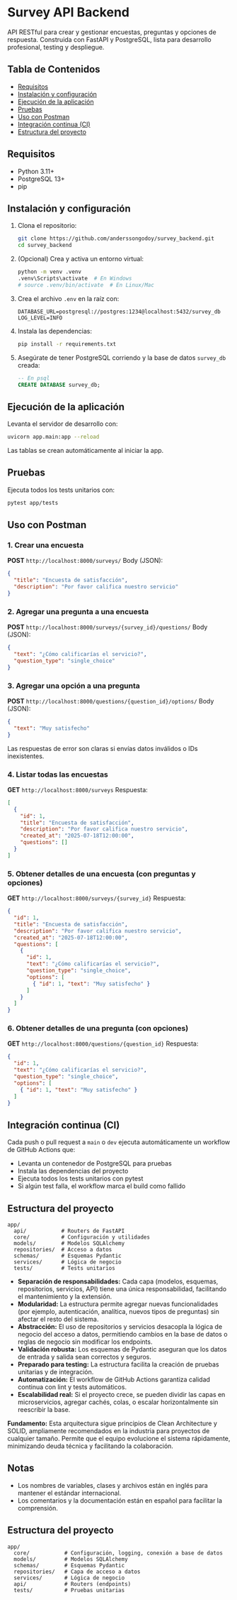 # Survey API Backend

API RESTful para crear y gestionar encuestas, preguntas y opciones de respuesta. Construida con FastAPI y PostgreSQL, lista para desarrollo profesional, testing y despliegue.

## Tabla de Contenidos

- [Requisitos](#requisitos)
- [Instalación y configuración](#instalación-y-configuración)
- [Ejecución de la aplicación](#ejecución-de-la-aplicación)
- [Pruebas](#pruebas)
- [Uso con Postman](#uso-con-postman)
- [Integración continua (CI)](#integración-continua-ci)
- [Estructura del proyecto](#estructura-del-proyecto)

## Requisitos

- Python 3.11+
- PostgreSQL 13+
- pip

## Instalación y configuración

1. Clona el repositorio:
   ```bash
   git clone https://github.com/anderssongodoy/survey_backend.git
   cd survey_backend
   ```
2. (Opcional) Crea y activa un entorno virtual:
   ```bash
   python -m venv .venv
   .venv\Scripts\activate  # En Windows
   # source .venv/bin/activate  # En Linux/Mac
   ```
3. Crea el archivo `.env` en la raíz con:
   ```env
   DATABASE_URL=postgresql://postgres:1234@localhost:5432/survey_db
   LOG_LEVEL=INFO
   ```
4. Instala las dependencias:
   ```bash
   pip install -r requirements.txt
   ```
5. Asegúrate de tener PostgreSQL corriendo y la base de datos `survey_db` creada:
   ```sql
   -- En psql
   CREATE DATABASE survey_db;
   ```

## Ejecución de la aplicación

Levanta el servidor de desarrollo con:

```bash
uvicorn app.main:app --reload
```

Las tablas se crean automáticamente al iniciar la app.

## Pruebas

Ejecuta todos los tests unitarios con:

```bash
pytest app/tests
```

## Uso con Postman

### 1. Crear una encuesta

**POST** `http://localhost:8000/surveys/`
Body (JSON):

```json
{
  "title": "Encuesta de satisfacción",
  "description": "Por favor califica nuestro servicio"
}
```

### 2. Agregar una pregunta a una encuesta

**POST** `http://localhost:8000/surveys/{survey_id}/questions/`
Body (JSON):

```json
{
  "text": "¿Cómo calificarías el servicio?",
  "question_type": "single_choice"
}
```

### 3. Agregar una opción a una pregunta

**POST** `http://localhost:8000/questions/{question_id}/options/`
Body (JSON):

```json
{
  "text": "Muy satisfecho"
}
```

Las respuestas de error son claras si envías datos inválidos o IDs inexistentes.

### 4. Listar todas las encuestas

**GET** `http://localhost:8000/surveys`
Respuesta:

```json
[
  {
    "id": 1,
    "title": "Encuesta de satisfacción",
    "description": "Por favor califica nuestro servicio",
    "created_at": "2025-07-18T12:00:00",
    "questions": []
  }
]
```

### 5. Obtener detalles de una encuesta (con preguntas y opciones)

**GET** `http://localhost:8000/surveys/{survey_id}`
Respuesta:

```json
{
  "id": 1,
  "title": "Encuesta de satisfacción",
  "description": "Por favor califica nuestro servicio",
  "created_at": "2025-07-18T12:00:00",
  "questions": [
    {
      "id": 1,
      "text": "¿Cómo calificarías el servicio?",
      "question_type": "single_choice",
      "options": [
        { "id": 1, "text": "Muy satisfecho" }
      ]
    }
  ]
}
```

### 6. Obtener detalles de una pregunta (con opciones)

**GET** `http://localhost:8000/questions/{question_id}`
Respuesta:

```json
{
  "id": 1,
  "text": "¿Cómo calificarías el servicio?",
  "question_type": "single_choice",
  "options": [
    { "id": 1, "text": "Muy satisfecho" }
  ]
}
```


## Integración continua (CI)

Cada push o pull request a `main` o `dev` ejecuta automáticamente un workflow de GitHub Actions que:

- Levanta un contenedor de PostgreSQL para pruebas
- Instala las dependencias del proyecto
- Ejecuta todos los tests unitarios con pytest
- Si algún test falla, el workflow marca el build como fallido

## Estructura del proyecto

```
app/
  api/           # Routers de FastAPI
  core/          # Configuración y utilidades
  models/        # Modelos SQLAlchemy
  repositories/  # Acceso a datos
  schemas/       # Esquemas Pydantic
  services/      # Lógica de negocio
  tests/         # Tests unitarios
```

- **Separación de responsabilidades:** Cada capa (modelos, esquemas, repositorios, servicios, API) tiene una única responsabilidad, facilitando el mantenimiento y la extensión.
- **Modularidad:** La estructura permite agregar nuevas funcionalidades (por ejemplo, autenticación, analítica, nuevos tipos de preguntas) sin afectar el resto del sistema.
- **Abstracción:** El uso de repositorios y servicios desacopla la lógica de negocio del acceso a datos, permitiendo cambios en la base de datos o reglas de negocio sin modificar los endpoints.
- **Validación robusta:** Los esquemas de Pydantic aseguran que los datos de entrada y salida sean correctos y seguros.
- **Preparado para testing:** La estructura facilita la creación de pruebas unitarias y de integración.
- **Automatización:** El workflow de GitHub Actions garantiza calidad continua con lint y tests automáticos.
- **Escalabilidad real:** Si el proyecto crece, se pueden dividir las capas en microservicios, agregar cachés, colas, o escalar horizontalmente sin reescribir la base.

**Fundamento:**
Esta arquitectura sigue principios de Clean Architecture y SOLID, ampliamente recomendados en la industria para proyectos de cualquier tamaño. Permite que el equipo evolucione el sistema rápidamente, minimizando deuda técnica y facilitando la colaboración.

## Notas

- Los nombres de variables, clases y archivos están en inglés para mantener el estándar internacional.
- Los comentarios y la documentación están en español para facilitar la comprensión.

## Estructura del proyecto

```
app/
  core/           # Configuración, logging, conexión a base de datos
  models/         # Modelos SQLAlchemy
  schemas/        # Esquemas Pydantic
  repositories/   # Capa de acceso a datos
  services/       # Lógica de negocio
  api/            # Routers (endpoints)
  tests/          # Pruebas unitarias
```
